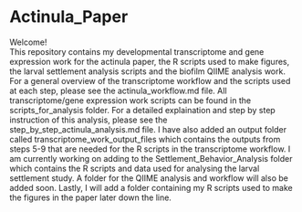 # Actinula_Paper
Welcome!  
This repository contains my developmental transcriptome and gene expression work for the actinula paper, the R scripts used to make figures, the larval settlement analysis scripts and the biofilm QIIME analysis work. For a general overview of the transcriptome workflow and the scripts used at each step, please see the actinula_workflow.md file. All transcriptome/gene expression work scripts can be found in the scripts_for_analysis folder. For a detailed explaination and step by step instruction of this analysis, please see the step_by_step_actinula_analysis.md file. I have also added an output folder called transcriptome_work_output_files which contains the outputs from steps 5-9 that are needed for the R scripts in the transcriptome workflow. I am currently working on adding to the Settlement_Behavior_Analysis folder which contains the R scripts and data used for analysing the larval settlement study. A folder for the QIIME analysis and workflow will also be added soon. Lastly, I will add a folder containing my R scripts used to make the figures in the paper later down the line.
